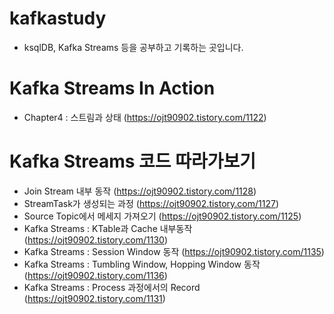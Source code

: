 # kafkastudy
- ksqlDB, Kafka Streams 등을 공부하고 기록하는 곳입니다. 



# Kafka Streams In Action
- Chapter4 : 스트림과 상태 (https://ojt90902.tistory.com/1122)


# Kafka Streams 코드 따라가보기
- Join Stream 내부 동작 (https://ojt90902.tistory.com/1128)
- StreamTask가 생성되는 과정 (https://ojt90902.tistory.com/1127)
- Source Topic에서 메세지 가져오기 (https://ojt90902.tistory.com/1125)
- Kafka Streams : KTable과 Cache 내부동작 (https://ojt90902.tistory.com/1130)
- Kafka Streams : Session Window 동작 (https://ojt90902.tistory.com/1135)
- Kafka Streams : Tumbling Window, Hopping Window 동작 (https://ojt90902.tistory.com/1136)
- Kafka Streams : Process 과정에서의 Record (https://ojt90902.tistory.com/1131)